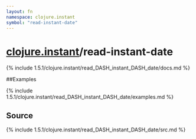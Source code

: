 ```yaml
---
layout: fn
namespace: clojure.instant
symbol: "read-instant-date"
---
```


# [clojure.instant](../)/read-instant-date

{% include 1.5.1/clojure.instant/read_DASH_instant_DASH_date/docs.md %}

##Examples

{% include 1.5.1/clojure.instant/read_DASH_instant_DASH_date/examples.md %}
## Source
{% include 1.5.1/clojure.instant/read_DASH_instant_DASH_date/src.md %}


